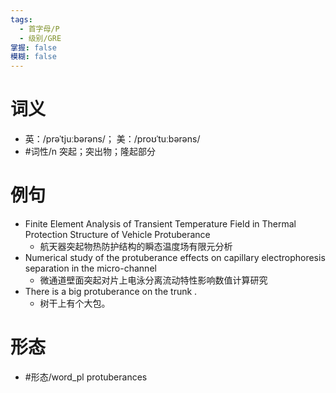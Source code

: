 ```yaml
---
tags:
  - 首字母/P
  - 级别/GRE
掌握: false
模糊: false
---
```

# 词义
- 英：/prəˈtjuːbərəns/； 美：/proʊˈtuːbərəns/
- #词性/n  突起；突出物；隆起部分
# 例句
- Finite Element Analysis of Transient Temperature Field in Thermal Protection Structure of Vehicle Protuberance
	- 航天器突起物热防护结构的瞬态温度场有限元分析
- Numerical study of the protuberance effects on capillary electrophoresis separation in the micro-channel
	- 微通道壁面突起对片上电泳分离流动特性影响数值计算研究
- There is a big protuberance on the trunk .
	- 树干上有个大包。
# 形态
- #形态/word_pl protuberances
